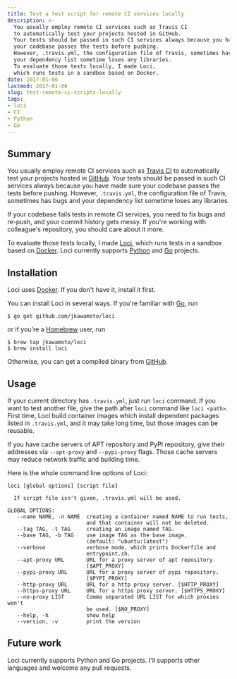```yaml
---
title: Test a test script for remote CI services locally
description: >-
  You usually employ remote CI services such as Travis CI
  to automatically test your projects hosted in GitHub.
  Your tests should be passed in such CI services always because you have made sure
  your codebase passes the tests before pushing.
  However, .travis.yml, the configuration file of Travis, sometimes has bugs and
  your dependency list sometime loses any libraries.
  To evaluate those tests locally, I made Loci,
  which runs tests in a sandbox based on Docker.
date: 2017-01-06
lastmod: 2017-01-06
slug: test-remote-ci-scripts-locally
tags:
- loci
- CI
- Python
- Go
---
```

## Summary
You usually employ remote CI services such as [Travis CI](https://travis-ci.org)
to automatically test your projects hosted in [GitHub](https://github.com/).
Your tests should be passed in such CI services always because you have made sure
your codebase passes the tests before pushing.
However, `.travis.yml`, the configuration file of Travis, sometimes has bugs and
your dependency list sometime loses any libraries.

If your codebase fails tests in remote CI services, you need to fix bugs and
re-push, and your commit history gets messy.
If you're working with colleague's repository, you should care about it more.

To evaluate those tests locally, I made [Loci](https://jkawamoto.github.io/loci/),
which runs tests in a sandbox based on [Docker](https://www.docker.com/).
Loci currently supports [Python](https://www.python.org/) and
[Go](https://golang.org/) projects.


## Installation
Loci uses [Docker](https://www.docker.com/).
If you don't have it, install it first.

You can install Loci in several ways.
If you're familiar with [Go](https://golang.org/), run

~~~
$ go get github.com/jkawamoto/loci
~~~

or if you're a [Homebrew](http://brew.sh/) user, run

~~~
$ brew tap jkawamoto/loci
$ brew install loci
~~~

Otherwise, you can get a compiled binary from [GitHub](https://github.com/jkawamoto/loci/releases).


## Usage
If your current directory has `.travis.yml`, just run `loci` command.
If you want to test another file, give the path after `loci` command like `loci <path>`.
First time, Loci build container images which install dependent packages listed in `.travis.yml`, and it may take long time,
but those images can be reusable.

If you have cache servers of APT repository and PyPI repository,
give their addresses via `--apt-proxy` and `--pypi-proxy` flags.
Those cache servers may reduce network traffic and building time.

Here is the whole command line options of Loci:

~~~
loci [global options] [script file]

  If script file isn't given, .travis.yml will be used.

GLOBAL OPTIONS:
   --name NAME, -n NAME  creating a container named NAME to run tests,
                         and that container will not be deleted.
   --tag TAG, -t TAG     creating an image named TAG.
   --base TAG, -b TAG    use image TAG as the base image.
                         (default: "ubuntu:latest")
   --verbose             verbose mode, which prints Dockerfile and
                         entrypoint.sh.
   --apt-proxy URL       URL for a proxy server of apt repository.
                         [$APT_PROXY]
   --pypi-proxy URL      URL for a proxy server of pypi repository.
                         [$PYPI_PROXY]
   --http-proxy URL      URL for a http proxy server. [$HTTP_PROXY]
   --https-proxy URL     URL for a https proxy server. [$HTTPS_PROXY]
   --no-proxy LIST       Comma separated URL LIST for which proxies won't
                         be used. [$NO_PROXY]
   --help, -h            show help
   --version, -v         print the version
~~~


## Future work
Loci currently supports Python and Go projects.
I'll supports other languages and welcome any pull requests.
